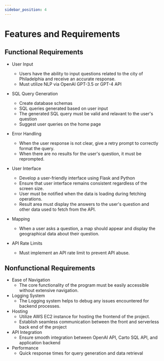 ```yaml
---
sidebar_position: 4
---
```


# Features and Requirements

## Functional Requirements
- User Input
    - Users have the ability to input questions related to the city of Philadelphia and receive an accurate response.
    - Must utilize NLP via OpenAI GPT-3.5 or GPT-4 API

- SQL Query Generation
    - Create database schemas
    - SQL queries generated based on user input
    - The generated SQL query must be valid and relavant to the user's question
    - Suggest user queries on the home page

- Error Handling
    - When the user response is not clear, give a retry prompt to correctly format the query.
    - When there are no results for the user's question, it must be reprompted.

- User Interface
    - Develop a user-friendly interface using Flask and Python
    - Ensure that user interface remains consistent regardless of the screen size.
    - User must be notified when the data is loading during fetching operations.
    - Result area must display the answers to the user's question and other data used to fetch from the API.

- Mapping
    - When a user asks a question, a map should appear and display the geographical data about their question.
- API Rate Limits
    - Must implement an API rate limit to prevent API abuse.

## Nonfunctional Requirements
- Ease of Navigation
    - The core functionality of the program must be easily accessible without extensive navigation.
- Logging System
    - The Logging system helps to debug any issues encountered for backend processes.
- Hosting
    - Utilize AWS EC2 instance for hosting the frontend of the project.
    - Establish seamless communication between the front and serverless back end of the project
- API Integration
    - Ensure smooth integration between OpenAI API, Carto SQL API, and application backend
- Performance
    - Quick response times for query generation and data retrieval

